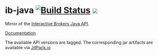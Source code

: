 # ib-java [![Build Status](https://travis-ci.org/edouardswiac/ib-java.svg?branch=master)](https://travis-ci.org/edouardswiac/ib-java) [![](https://jitpack.io/v/edouardswiac/ib-java.svg)](https://jitpack.io/#edouardswiac/ib-java)

Mirror of the [Interactive Brokers Java API](https://www.interactivebrokers.com/en/index.php?f=5041). 

[Documentation](http://interactivebrokers.github.io/tws-api/index.html)


The available API versions are tagged. The corresponding jar artifacts are available via [JitPack.io](https://jitpack.io/#edouardswiac/ib-java)
